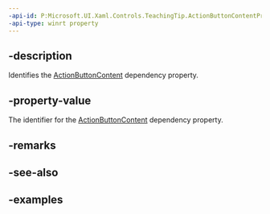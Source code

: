 ```yaml
---
-api-id: P:Microsoft.UI.Xaml.Controls.TeachingTip.ActionButtonContentProperty
-api-type: winrt property
---
```


## -description

Identifies the [ActionButtonContent](teachingtip_actionbuttoncontent.md) dependency property.

## -property-value

The identifier for the [ActionButtonContent](teachingtip_actionbuttoncontent.md) dependency property.

## -remarks

## -see-also

## -examples

